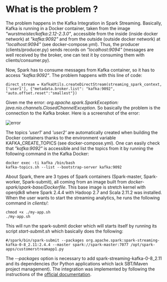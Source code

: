 # What is the problem ?
The problem happens in the Kafka Integration in Spark Streaming. Basically, Kafka is running in a Docker container, taken from the image *"wurstmeister/kafka:2.12-2.3.0"*, accessible from the inside (inside docker network) at *"kafka:9092"* and from the outside (outside docker network) at *"localhost:9094"* (see docker-compose.yml). Thus, the producer (clients/producer.py) sends records on *"localhost:9094"* (messages are well received by the broker, one can test it by consuming them with clients/consumer.py).

Now, Spark has to consume messages from Kafka container, so it has to access *"kafka:9092"*. The problem happens with this line of code:
````
direct_stream = KafkaUtils.createDirectStream(streaming_spark_context, ['user1'], {"metadata.broker.list": "kafka:9092", "auto.offset.reset":"smallest"})
````
Given me the error: *org.apache.spark.SparkException: java.nio.channels.ClosedChannelException*. So basically the problem is the connection to the Kafka broker.
Here is a screenshot of the error:

![error](error.png)


The topics *'user1'* and *'user2'* are automatically created when building the Docker containers thanks to the environment variable KAFKA_CREATE_TOPICS (see docker-compose.yml). One can easily check that *"kafka:9092"* is accessible and list the topics from it by running the following command in the Kafka Docker:
````
docker exec -ti kafka /bin/bash
kafka-topics.sh --list --bootstrap-server kafka:9092
````

About Spark, there are 3 types of Spark containers (Spark-master, Spark-worker, Spark-submit), all coming from an image built from *docker-spark/spark-base/Dockerfile*. This base image is stretch kernel with openjdk8 where Spark 2.4.4 with Hadoop 2.7 and Scala 2.11.2 was installed. When the user wants to start the streaming analytics, he runs the following command in *clients/*:
````
chmod +x ./my-app.sh
./my-app.sh
````
This will run the spark-submit docker which will starts itself by running its script *start-submit.sh* which basically does the following:
````
#/spark/bin/spark-submit --packages org.apache.spark:spark-streaming-kafka-0-8_2.11:2.4.4 --master spark://spark-master:7077 /opt/spark-apps/customerstreamapp1.py
````
The *--packages* option is necessary to add spark-streaming-kafka-0-8_2.11 and its dependencies (for Python applications which lack SBT/Maven project management). The integration was implemented by following the instructions of the [official documentation](http://spark.apache.org/docs/latest/streaming-kafka-0-8-integration.html).


